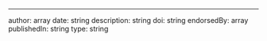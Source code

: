 ---
author: array
date: string
description: string
doi: string
endorsedBy: array
publishedIn: string
type: string
